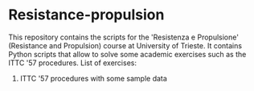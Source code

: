 # Resistance-propulsion
This repository contains the scripts for the 'Resistenza e Propulsione' (Resistance and Propulsion) course at University of Trieste. It contains Python scripts that allow to solve some academic exercises such as the ITTC '57 procedures.
List of exercises:

1. ITTC '57 procedures with some sample data
